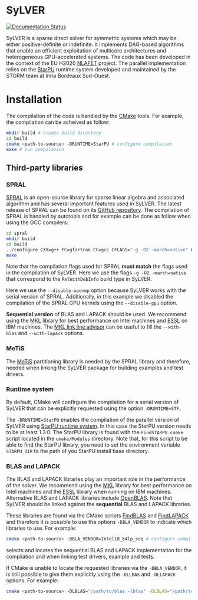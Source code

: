 # SyLVER

[![Documentation Status](https://readthedocs.org/projects/sylver/badge/?version=latest)](https://sylver.readthedocs.io/en/latest/?badge=latest)

SyLVER is a sparse direct solver for symmetric systems which may be
either positive-definite or indefinite. It implements DAG-based
algorithms that enable an efficient exploitation of multicore
architectures and heterogeneous GPU-accelerated systems. The code has
been developed in the context of the EU H2020
[NLAFET](http://www.nlafet.eu/) project. The parallel implementation
relies on the [StarPU](http://starpu.gforge.inria.fr/) runtime system
developed and maintained by the STORM team at Inria Bordeaux
Sud-Ouest.

# Installation 

The compilation of the code is handled by the
[CMake](https://cmake.org/) tools. For example, the compilation can be
acheived as follow:

```bash
mkdir build # create build directory
cd build 
cmake <path-to-source> -DRUNTIME=StarPU # configure compilation
make # run compilation 
```

## Third-party libraries ##

### SPRAL ###

[SPRAL](https://github.com/ralna/spral) is an open-source library for
sparse linear algebra and associated algorithm and has several
important features used in SyLVER. The latest release of SPRAL can be
found on its [GitHub
repository](https://github.com/ralna/spral/releases). The compilation
of SPRAL is handled by autotools and for example can be done as follow
when using the GCC compilers:

```bash
cd spral
mkdir build
cd build
../configure CXX=g++ FC=gfortran CC=gcc CFLAGS="-g -O2 -march=native" CXXFLAGS="-g -O2 -march=native" FCFLAGS="-g -O2 -march=native" --with-metis="-L/path/to/metis -lmetis" --with-blas="-L/path/to/blas -lblas" --with-lapack="-L/path/to/lapack -llapack" --disable-openmp --disable-gpu
make
```
Note that the compilation flags used for SPRAL **must match** the flags
used in the compilation of SyLVER. Here we use the flags `-g -O2
-march=native` that correspond to the `RelWithDebInfo` build type in
SyLVER.

Here we use the `--disable-openmp` option because SyLVER works with
the serial version of SPRAL. Additionally, in this example we disabled
the compilation of the SPRAL GPU kernels using the `--disable-gpu`
option.

**Sequential version** of BLAS and LAPACK should be used. We recommend
using the [MKL](https://software.intel.com/mkl) library for best
performance on Intel machines and
[ESSL](https://www.ibm.com/support/knowledgecenter/en/SSFHY8/essl_welcome.html)
on IBM machines. The [MKL link line
advisor](https://software.intel.com/en-us/articles/intel-mkl-link-line-advisor)
can be useful to fill the `--with-blas` and `--with-lapack` options.

### MeTiS ###

The [MeTiS](http://glaros.dtc.umn.edu/gkhome/metis/metis/overview)
partitioning library is needed by the SPRAL library and therefore,
needed when linking the SyLVER package for building examples and test
drivers.

### Runtime system ###

By default, CMake will confirgure the compilation for a serial version
of SyLVER that can be explicitly requested using the option
`-DRUNTIME=STF`.

The `-DRUNTIME=StarPU` enables the compilation of the parallel version
of SyLVER using [StarPU runtime
system](http://starpu.gforge.inria.fr/). In this case the StarPU
version needs to be at least 1.3.0. The StarPU library is found with
the `FindSTARPU.cmake` script located in the `cmake/Modules`
directory. Note that, for this script to be able to find the StarPU
library, you need to set the environment variable `STARPU_DIR` to the
path of you StarPU install base directory.

### BLAS and LAPACK ###

The BLAS and LAPACK libraries play an important role in the
performance of the solver. We recommend using the
[MKL](https://software.intel.com/mkl) library for best performance on
Intel machines and the
[ESSL](https://www.ibm.com/support/knowledgecenter/en/SSFHY8/essl_welcome.html)
library when running on IBM machines. Alternative BLAS and LAPACK
libraries include [OpenBLAS](https://www.openblas.net/). Note that
SyLVER should be linked against the **sequential** BLAS and LAPACK
libraries.

These libraries are found via the CMake scripts
[FindBLAS](https://cmake.org/cmake/help/latest/module/FindBLAS.html)
and
[FindLAPACK](https://cmake.org/cmake/help/latest/module/FindBLAS.html)
and therefore it is possible to use the options `-DBLA_VENDOR` to
indicate which libraries to use. For example:

```bash
cmake <path-to-source> -DBLA_VENDOR=Intel10_64lp_seq # configure compilation
```

selects and locates the sequential BLAS and LAPACK implementation for
the compilation and when linking test drivers, example and tests.

If CMake is unable to locate the requested libraries via the
`-DBLA_VENDOR`, it is still possible to give them explicitly using the
`-DLLBAS` and `-DLLAPACK` options. For example:

```bash
cmake <path-to-source> -DLBLAS="/path/to/blas -lblas" -DLBLAS="/path/to/lapack -llapack" # configure compilation
```
